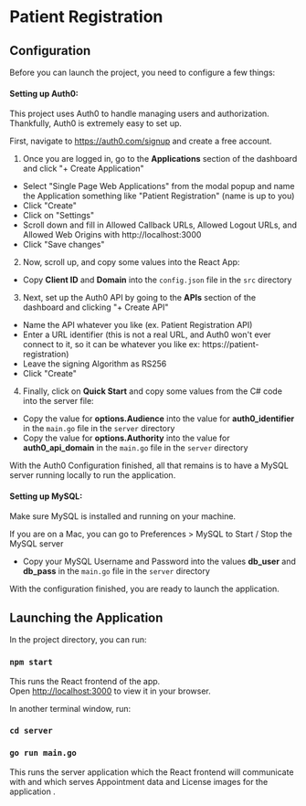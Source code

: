 # Patient Registration

## Configuration

Before you can launch the project, you need to configure a few things:

#### Setting up Auth0:

This project uses Auth0 to handle managing users and authorization.
Thankfully, Auth0 is extremely easy to set up.

First, navigate to https://auth0.com/signup and create a free account.

1. Once you are logged in, go to the **Applications** section of the dashboard and click "+ Create Application"
* Select "Single Page Web Applications" from the modal popup and name the Application something like "Patient Registration" (name is up to you)
* Click "Create"
* Click on "Settings"
* Scroll down and fill in Allowed Callback URLs, Allowed Logout URLs, and Allowed Web Origins with http://localhost:3000
* Click "Save changes"

2. Now, scroll up, and copy some values into the React App:
* Copy **Client ID** and **Domain** into the `config.json` file in the `src` directory

3. Next, set up the Auth0 API by going to the **APIs** section of the dashboard and clicking "+ Create API"
* Name the API whatever you like (ex. Patient Registration API)
* Enter a URL identifier (this is not a real URL, and Auth0 won't ever connect to it, so it can be whatever you like ex: https://patient-registration)
* Leave the signing Algorithm as RS256
* Click "Create"

4. Finally, click on **Quick Start** and copy some values from the C# code into the server file:
* Copy the value for **options.Audience** into the value for **auth0_identifier** in the `main.go` file in the `server` directory
* Copy the value for **options.Authority** into the value for **auth0_api_domain** in the `main.go` file in the `server` directory

With the Auth0 Configuration finished, all that remains is to have a MySQL server running locally to run the application.

#### Setting up MySQL:

Make sure MySQL is installed and running on your machine.

If you are on a Mac, you can go to Preferences > MySQL to Start / Stop the MySQL server

* Copy your MySQL Username and Password into the values **db_user** and **db_pass** in the `main.go` file in the `server` directory

With the configuration finished, you are ready to launch the application.

## Launching the Application

In the project directory, you can run:

### `npm start`

This runs the React frontend of the app.\
Open [http://localhost:3000](http://localhost:3000) to view it in your browser.

In another terminal window, run:
### `cd server`
### `go run main.go`

This runs the server application which the React frontend will communicate with and which serves Appointment data and License images for the application .
